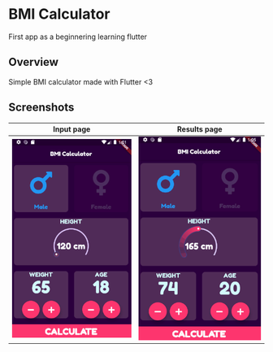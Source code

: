 # BMI Calculator

First app as a beginnering learning flutter

## Overview

Simple BMI calculator made with Flutter <3

## Screenshots

Input page |Results page|
------------ |------------ |
![Category products](/screenshots/bmi1.gif?raw=true "Input page") | ![Product page](/screenshots/bmi2.gif?raw=true "Results page") |

